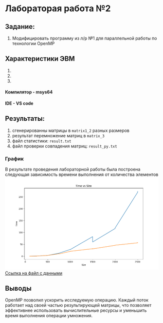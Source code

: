 # Лабораторая работа №2

## Задание: 
1. Модифицировать программу из л/р №1 для параллельной работы по технологии OpenMP

## Характеристики ЭВМ
1. 
2. 
3. 

#### Компилятор - msys64
#### IDE - VS code

## Результаты: 
1. сгенерированны матрицы в `matrix1_2` разных размеров
2. результат перемножение матриц в `matrix_3`
3. файл статистики: `result.txt`
4. файл проверки совпадения матриц: `result_py.txt`


### График 
В результате проведения лабораторной работы была построена следующая зависимость времени выполнения от количества элементов<br>
![Alt текст](file/plot.png)
[Ссылка на файл с данными](file/result.txt)

## Выводы
OpenMP позволил ускорить исследуемую операцию. Каждый поток работает над своей частью результирующей матрицы, что позволяет эффективнее использовать вычислительные ресурсы и уменьшить время выполнения операции умножения.
